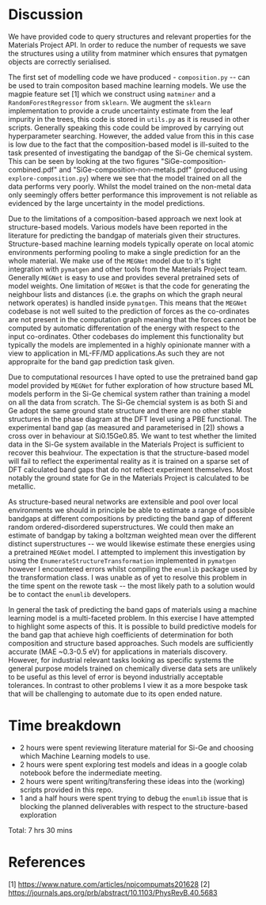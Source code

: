 # Discussion

We have provided code to query structures and relevant properties for the Materials Project API. In order to reduce the
number of requests we save the structures using a utility from matminer which ensures that pymatgen objects are correctly
serialised.

The first set of modelling code we have produced - `composition.py` -- can be used to train compositon based machine learning models.
We use the magpie feature set [1] which we construct using `matminer` and a `RandomForestRegressor` from `sklearn`. We augment the `sklearn`
implementation to provide a crude uncertainty estimate from the leaf impurity in the trees, this code is stored in `utils.py` as it is
reused in other scripts. Generally speaking this code could be improved by carrying out hyperparameter searching. However, the added value
from this in this case is low due to the fact that the composition-based model is ill-suited to the task presented of investigating
the bandgap of the Si-Ge chemical system. This can be seen by looking at the two figures "SiGe-composition-combined.pdf" and
"SiGe-composition-non-metals.pdf" (produced using `explore-composition.py`) where we see that the model trained on all the data performs very poorly. Whilst the model trained
on the non-metal data only seemingly offers better performance this improvement is not reliable as evidenced by the large uncertainty
in the model predictions.

Due to the limitations of a composition-based approach we next look at structure-based models. Various models have been reported in the
literature for predicting the bandgap of materials given their structures. Structure-based machine learning models typically operate
on local atomic environments performing pooling to make a single prediction for an the whole material. We make use of the `MEGNet` model
due to it's tight integration with `pymatgen` and other tools from the Materials Project team. Generally `MEGNet` is easy to use and provides
several pretrained sets of model weights. One limitation of `MEGNet` is that the code for generating the neighbour lists and distances
(i.e. the graphs on which the graph neural network operates) is handled inside `pymatgen`. This means that the `MEGNet` codebase is not well
suited to the prediction of forces as the co-ordinates are not present in the computation graph meaning that the forces cannot be computed
by automatic differentation of the energy with respect to the input co-ordinates. Other codebases do implement this functionality but typically
the models are implemented in a highly opinionate manner with a view to application in ML-FF/MD applications.As such they are not appropraite
for the band gap prediction task given.

Due to computational resources I have opted to use the pretrained band gap model provided by `MEGNet` for futher exploration of how structure
based ML models perform in the Si-Ge chemical system rather than training a model on all the data from scratch. The Si-Ge chemcial system is
as both Si and Ge adopt the same ground state structure and there are no other stable structures in the phase diagram at the DFT level using a
PBE functional. The experimental band gap (as measured and parameterised in [2]) shows a cross over in behaviour at Si0.15Ge0.85. We want to
test whether the limited data in the Si-Ge system available in the Materials Project is sufficient to recover this beahviour. The expectation
is that the structure-based model will fail to reflect the experimental reality as it is trained on a sparse set of DFT calculated band gaps
that do not reflect experiment themselves. Most notably the ground state for Ge in the Materials Project is calculated to be metallic.

As structure-based neural networks are extensible and pool over local environments we should in principle be able to estimate a range of possible
bandgaps at different compositions by predicting the band gap of different random ordered-disordered superstructures. We could then make an estimate of
bandgap by taking a boltzman weighted mean over the different distinct superstructures -- we would likewise estimate these energies using a pretrained
`MEGNet` model. I attempted to implement this investigation by using the `EnumerateStructureTransformation` implemented in `pymatgen` however I encountered
errors whilst compiling the `enumlib` package used by the transformation class. I was unable as of yet to resolve this problem in the time spent
on the rewote task -- the most likely path to a solution would be to contact the `enumlib` developers.

In general the task of predicting the band gaps of materials using a machine learning model is a multi-faceted problem. In this exercise I have attempted
to highlight some aspects of this. It is possible to build predictive models for the band gap that achieve high coefficients of determination
for both composition and structure based approaches. Such models are sufficiently accurate (MAE ~0.3-0.5 eV) for applications in materials discovery.
However, for industrial relevant tasks looking as specific systems the general purpose models trained on chemically diverse data sets are unlikely
to be useful as this level of error is beyond industrially acceptable tolerances. In contrast to other problems I view it as a more bespoke task that
will be challenging to automate due to its open ended nature.

# Time breakdown

* 2 hours were spent reviewing literature material for Si-Ge and choosing which Machine Learning models to use.
* 2 hours were spent exploring test models and ideas in a google colab notebook before the indermediate meeting.
* 2 hours were spent writing/transfering these ideas into the (working) scripts provided in this repo.
* 1 and a half hours were spent trying to debug the `enumlib` issue that is blocking the planned deliverables with respect to the structure-based exploration

Total: 7 hrs 30 mins

# References

[1] https://www.nature.com/articles/npjcompumats201628
[2] https://journals.aps.org/prb/abstract/10.1103/PhysRevB.40.5683
